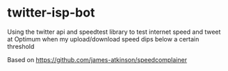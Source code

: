 # twitter-isp-bot

Using the twitter api and speedtest library to test internet speed and tweet at Optimum when my upload/download speed dips below a certain threshold

Based on https://github.com/james-atkinson/speedcomplainer



